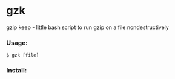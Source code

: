 gzk
===

gzip keep - little bash script to run gzip on a file nondestructively



### Usage:

`$ gzk [file]`


### Install: 


